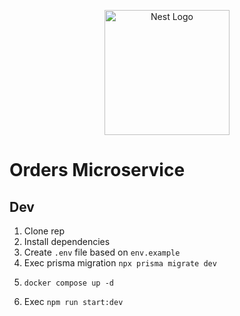 <p align="center">
  <a href="http://nestjs.com/" target="blank"><img src="https://nestjs.com/img/logo-small.svg" width="200" alt="Nest Logo" /></a>
</p>

# Orders Microservice

## Dev

1. Clone rep
2. Install dependencies
3. Create `.env` file based on `env.example`
4. Exec prisma migration `npx prisma migrate dev`
5. ```
   docker compose up -d
   ```
6. Exec `npm run start:dev`
